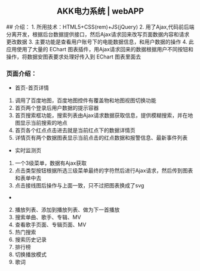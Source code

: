 <h2 align="center">AKK电力系统 | webAPP</h2>
## 介绍：
1. 所用技术：HTML5+CSS(rem)+JS(jQuery)
2. 用了Ajax,代码前后端分离开发，根据后台数据提供接口，然后Ajax请求回来改写页面数据内容和请求更改数据
3. 主要功能是查看用户账号下的电能数据信息，和用户数据的操作
4. 此应用使用了大量的 EChart 图表插件，用Ajax请求回来的数据根据用户不同按钮和操作，将数据安图表要求处理好传入到 EChart 图表里面去

### 页面介绍：
* 首页-首页详情
1. 调用了百度地图，百度地图控件有覆盖物和地图视图切换功能
2. 首页两个登录后用户数据的提示容器
3. 首页搜索框功能，搜索列表由Ajax请求数据获取信息，提供模糊搜索，并在地图显示当前搜索的地点
4. 首页各个红点点击进去就是当前红点下的数据详情页
5. 详情页有两个数据图表显示当前点击的红点数据和报警信息、最新事件列表
<!-- ![首页图片](akk/home.png) -->
* 实时监测页
1. 一个3级菜单，数据有Ajax获取
2. 点击类型按钮根据所选三级菜单最终的字符然后进行Ajax请求，然后传到图表和表单中去
3. 点击接线图后操作与上面一致，只不过把图表换成了svg
*
2. 播放列表、添加到播放列表、做为下一首播放
3. 搜索单曲、歌手、专辑、MV
4. 查看歌手页面、专辑页面、MV
5. 热门搜索
6. 搜索历史记录
7. 排行榜
8. 切换播放模式
9. 歌词
